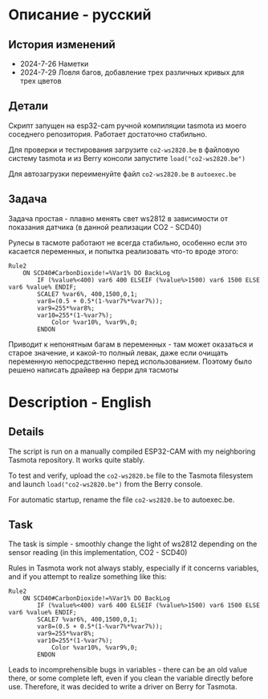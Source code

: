 # Описание - русский
## История изменений

+ 2024-7-26 Наметки
+ 2024-7-29 Ловля багов, добавление трех различных кривых для трех цветов

## Детали
Скрипт запущен на esp32-cam ручной компиляции tasmota из моего соседнего репозитория. Работает достаточно стабильно.

Для проверки и тестирования загрузите `co2-ws2820.be` в файловую систему tasmota и из Berry консоли запустите `load("co2-ws2820.be")`

Для автозагрузки переименуйте файл `co2-ws2820.be` в `autoexec.be`

## Задача

Задача простая - плавно менять свет ws2812 в зависимости от показания датчика (в данной реализации CO2 - SCD40)

Рулесы в тасмоте работают не всегда стабильно, особенно если это касается переменных, и попытка реализовать что-то вроде этого:

```
Rule2
	ON SCD40#CarbonDioxide!=%Var1% DO BackLog
		IF (%value%<400) var6 400 ELSEIF (%value%>1500) var6 1500 ELSE var6 %value% ENDIF;
		SCALE7 %var6%, 400,1500,0,1;
		var8=(0.5 + 0.5*(1-%var7%*%var7%));
		var9=255*%var8%;
		var10=255*(1-%var7%);
     		Color %var10%, %var9%,0;
     	ENDON
```

Приводит к непонятным багам в переменных - там может оказаться и старое значение, и какой-то полный левак, даже если очищать переменную непосредственно перед использованием.
Поэтому было решено написать драйвер на берри для тасмоты

    


# Description - English
## Details
The script is run on a manually compiled ESP32-CAM with my neighboring Tasmota repository. It works quite stably.

To test and verify, upload the `co2-ws2820.be` file to the Tasmota filesystem and launch `load("co2-ws2820.be")` from the Berry console.

For automatic startup, rename the file `co2-ws2820.be` to autoexec.be.

## Task
The task is simple - smoothly change the light of ws2812 depending on the sensor reading (in this implementation, CO2 - SCD40)

Rules in Tasmota work not always stably, especially if it concerns variables, and if you attempt to realize something like this:

```
Rule2
	ON SCD40#CarbonDioxide!=%Var1% DO BackLog
		IF (%value%<400) var6 400 ELSEIF (%value%>1500) var6 1500 ELSE var6 %value% ENDIF;
		SCALE7 %var6%, 400,1500,0,1;
		var8=(0.5 + 0.5*(1-%var7%*%var7%));
		var9=255*%var8%;
		var10=255*(1-%var7%);
     		Color %var10%, %var9%,0;
     	ENDON
```

Leads to incomprehensible bugs in variables - there can be an old value there, or some complete left, even if you clean the variable directly before use.
Therefore, it was decided to write a driver on Berry for Tasmota.

